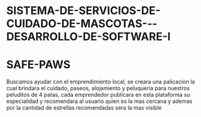 # SISTEMA-DE-SERVICIOS-DE-CUIDADO-DE-MASCOTAS---DESARROLLO-DE-SOFTWARE-I
# SAFE-PAWS
Buscamos ayudar con el emprendimiento local, se creara una palicacion la cual brindara el cuidado, paseos, alojamiento y peluqueria para nuestros peluditos de 4 patas, cada emprendedor publicara en esta plataforma su especialidad y recomendara al usuario quien es la mas cercana y ademas por la cantidad de estrellas recomendadas sera la mas visible
